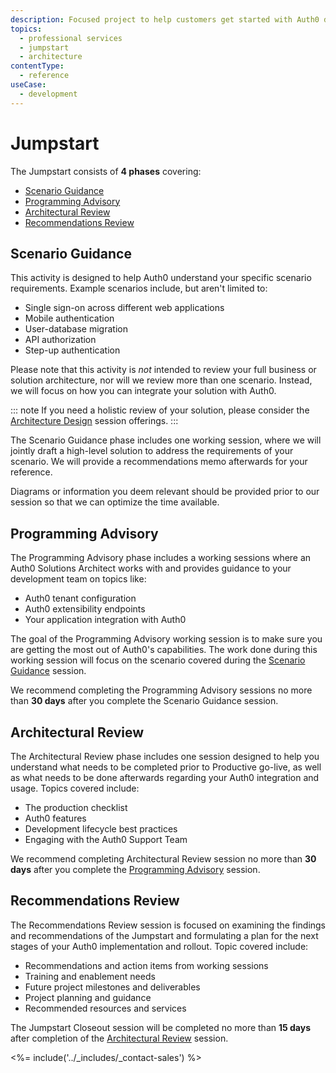 ```yaml
---
description: Focused project to help customers get started with Auth0 during their first year.
topics:
  - professional services
  - jumpstart
  - architecture
contentType:
  - reference
useCase:
  - development
---
```


# Jumpstart

The Jumpstart consists of **4 phases** covering:

* [Scenario Guidance](#scenario-guidance)
* [Programming Advisory](#programming-advisory)
* [Architectural Review](#architectural-review)
* [Recommendations Review](#recommendations-review)

## Scenario Guidance

This activity is designed to help Auth0 understand your specific scenario requirements. Example scenarios include, but aren't limited to:

* Single sign-on across different web applications
* Mobile authentication
* User-database migration
* API authorization
* Step-up authentication

Please note that this activity is *not* intended to review your full business or solution architecture, nor will we review more than one scenario. Instead, we will focus on how you can integrate your solution with Auth0.

::: note
If you need a holistic review of your solution, please consider the [Architecture Design](/services/architectural-design) session offerings.
:::

The Scenario Guidance phase includes one working session, where we will jointly draft a high-level solution to address the requirements of your scenario. We will provide a recommendations memo afterwards for your reference.

Diagrams or information you deem relevant should be provided prior to our session so that we can optimize the time available.

## Programming Advisory

The Programming Advisory phase includes a working sessions where an Auth0 Solutions Architect works with and provides guidance to your development team on topics like:

* Auth0 tenant configuration
* Auth0 extensibility endpoints
* Your application integration with Auth0

The goal of the Programming Advisory working session is to make sure you are getting the most out of Auth0's capabilities. The work done during this working session will focus on the scenario covered during the [Scenario Guidance](#scenario-guidance) session.

We recommend completing the Programming Advisory sessions no more than **30 days** after you complete the Scenario Guidance session.

## Architectural Review

The Architectural Review phase includes one session designed to help you understand what needs to be completed prior to Productive go-live, as well as what needs to be done afterwards regarding your Auth0 integration and usage. Topics covered include:

* The production checklist
* Auth0 features 
* Development lifecycle best practices
* Engaging with the Auth0 Support Team

We recommend completing Architectural Review session no more than **30 days** after you complete the [Programming Advisory](#programming-advisory) session.
 
## Recommendations Review

The Recommendations Review session is focused on examining the findings and recommendations of the Jumpstart and formulating a plan for the next stages of your Auth0 implementation and rollout. Topic covered include:

* Recommendations and action items from working sessions
* Training and enablement needs
* Future project milestones and deliverables
* Project planning and guidance
* Recommended resources and services

The Jumpstart Closeout session will be completed no more than **15 days** after completion of the [Architectural Review](#architectural-review) session.

<%= include('../_includes/_contact-sales') %>
